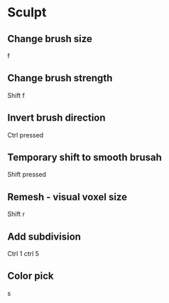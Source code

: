 # Sculpt

## Change brush size
f

## Change brush strength
Shift f

## Invert brush direction
Ctrl pressed

## Temporary shift to smooth brusah
Shift pressed

## Remesh - visual voxel size
Shift r

## Add subdivision
Ctrl 1
ctrl 5

## Color pick
s